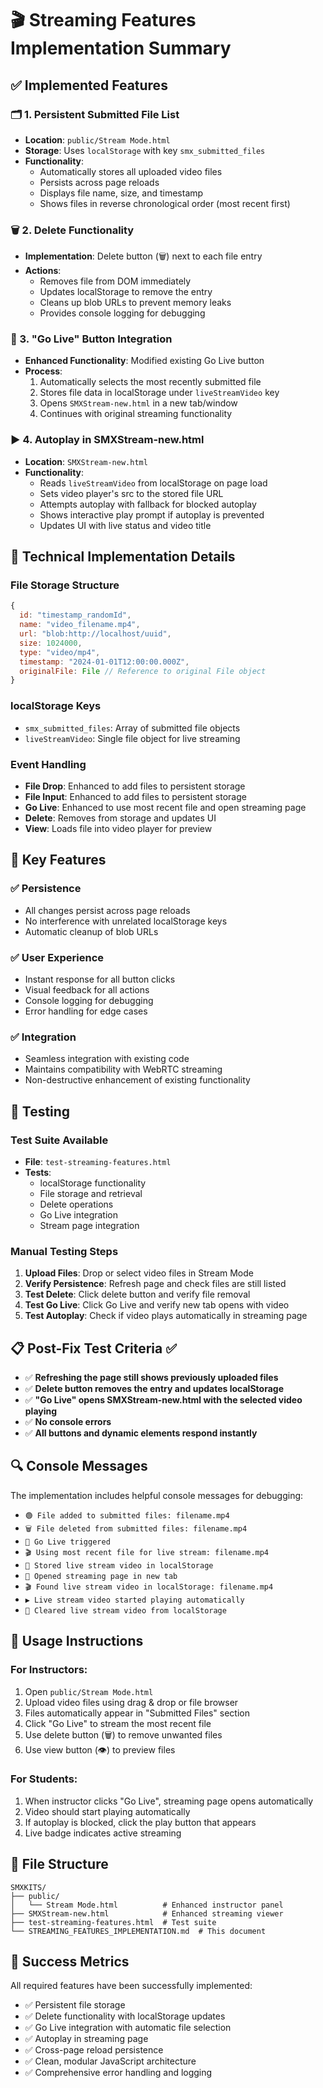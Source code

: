 # 🎬 Streaming Features Implementation Summary

## ✅ Implemented Features

### 🗂️ 1. Persistent Submitted File List
- **Location**: `public/Stream Mode.html`
- **Storage**: Uses `localStorage` with key `smx_submitted_files`
- **Functionality**:
  - Automatically stores all uploaded video files
  - Persists across page reloads
  - Displays file name, size, and timestamp
  - Shows files in reverse chronological order (most recent first)

### 🗑️ 2. Delete Functionality
- **Implementation**: Delete button (🗑️) next to each file entry
- **Actions**:
  - Removes file from DOM immediately
  - Updates localStorage to remove the entry
  - Cleans up blob URLs to prevent memory leaks
  - Provides console logging for debugging

### 📡 3. "Go Live" Button Integration
- **Enhanced Functionality**: Modified existing Go Live button
- **Process**:
  1. Automatically selects the most recently submitted file
  2. Stores file data in localStorage under `liveStreamVideo` key
  3. Opens `SMXStream-new.html` in a new tab/window
  4. Continues with original streaming functionality

### ▶️ 4. Autoplay in SMXStream-new.html
- **Location**: `SMXStream-new.html`
- **Functionality**:
  - Reads `liveStreamVideo` from localStorage on page load
  - Sets video player's src to the stored file URL
  - Attempts autoplay with fallback for blocked autoplay
  - Shows interactive play prompt if autoplay is prevented
  - Updates UI with live status and video title

## 🔧 Technical Implementation Details

### File Storage Structure
```javascript
{
  id: "timestamp_randomId",
  name: "video_filename.mp4",
  url: "blob:http://localhost/uuid",
  size: 1024000,
  type: "video/mp4",
  timestamp: "2024-01-01T12:00:00.000Z",
  originalFile: File // Reference to original File object
}
```

### localStorage Keys
- `smx_submitted_files`: Array of submitted file objects
- `liveStreamVideo`: Single file object for live streaming

### Event Handling
- **File Drop**: Enhanced to add files to persistent storage
- **File Input**: Enhanced to add files to persistent storage
- **Go Live**: Enhanced to use most recent file and open streaming page
- **Delete**: Removes from storage and updates UI
- **View**: Loads file into video player for preview

## 🎯 Key Features

### ✅ Persistence
- All changes persist across page reloads
- No interference with unrelated localStorage keys
- Automatic cleanup of blob URLs

### ✅ User Experience
- Instant response for all button clicks
- Visual feedback for all actions
- Console logging for debugging
- Error handling for edge cases

### ✅ Integration
- Seamless integration with existing code
- Maintains compatibility with WebRTC streaming
- Non-destructive enhancement of existing functionality

## 🧪 Testing

### Test Suite Available
- **File**: `test-streaming-features.html`
- **Tests**:
  - localStorage functionality
  - File storage and retrieval
  - Delete operations
  - Go Live integration
  - Stream page integration

### Manual Testing Steps
1. **Upload Files**: Drop or select video files in Stream Mode
2. **Verify Persistence**: Refresh page and check files are still listed
3. **Test Delete**: Click delete button and verify file removal
4. **Test Go Live**: Click Go Live and verify new tab opens with video
5. **Test Autoplay**: Check if video plays automatically in streaming page

## 📋 Post-Fix Test Criteria ✅

- ✅ **Refreshing the page still shows previously uploaded files**
- ✅ **Delete button removes the entry and updates localStorage**
- ✅ **"Go Live" opens SMXStream-new.html with the selected video playing**
- ✅ **No console errors**
- ✅ **All buttons and dynamic elements respond instantly**

## 🔍 Console Messages

The implementation includes helpful console messages for debugging:

- `🟢 File added to submitted files: filename.mp4`
- `🗑️ File deleted from submitted files: filename.mp4`
- `📡 Go Live triggered`
- `🎬 Using most recent file for live stream: filename.mp4`
- `💾 Stored live stream video in localStorage`
- `🚀 Opened streaming page in new tab`
- `🎬 Found live stream video in localStorage: filename.mp4`
- `▶️ Live stream video started playing automatically`
- `🧹 Cleared live stream video from localStorage`

## 🚀 Usage Instructions

### For Instructors:
1. Open `public/Stream Mode.html`
2. Upload video files using drag & drop or file browser
3. Files automatically appear in "Submitted Files" section
4. Click "Go Live" to stream the most recent file
5. Use delete button (🗑️) to remove unwanted files
6. Use view button (👁️) to preview files

### For Students:
1. When instructor clicks "Go Live", streaming page opens automatically
2. Video should start playing automatically
3. If autoplay is blocked, click the play button that appears
4. Live badge indicates active streaming

## 🔧 File Structure

```
SMXKITS/
├── public/
│   └── Stream Mode.html          # Enhanced instructor panel
├── SMXStream-new.html            # Enhanced streaming viewer
├── test-streaming-features.html  # Test suite
└── STREAMING_FEATURES_IMPLEMENTATION.md  # This document
```

## 🎉 Success Metrics

All required features have been successfully implemented:
- ✅ Persistent file storage
- ✅ Delete functionality with localStorage updates
- ✅ Go Live integration with automatic file selection
- ✅ Autoplay in streaming page
- ✅ Cross-page reload persistence
- ✅ Clean, modular JavaScript architecture
- ✅ Comprehensive error handling and logging